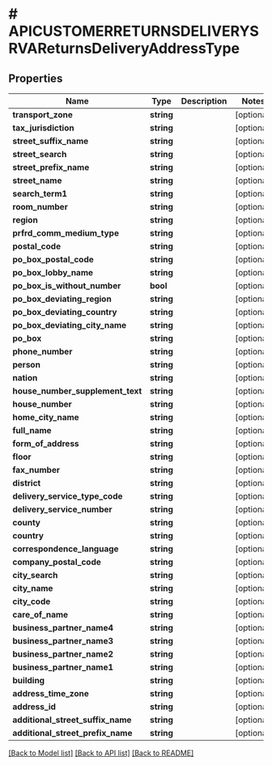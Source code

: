 # # APICUSTOMERRETURNSDELIVERYSRVAReturnsDeliveryAddressType

## Properties

Name | Type | Description | Notes
------------ | ------------- | ------------- | -------------
**transport_zone** | **string** |  | [optional]
**tax_jurisdiction** | **string** |  | [optional]
**street_suffix_name** | **string** |  | [optional]
**street_search** | **string** |  | [optional]
**street_prefix_name** | **string** |  | [optional]
**street_name** | **string** |  | [optional]
**search_term1** | **string** |  | [optional]
**room_number** | **string** |  | [optional]
**region** | **string** |  | [optional]
**prfrd_comm_medium_type** | **string** |  | [optional]
**postal_code** | **string** |  | [optional]
**po_box_postal_code** | **string** |  | [optional]
**po_box_lobby_name** | **string** |  | [optional]
**po_box_is_without_number** | **bool** |  | [optional]
**po_box_deviating_region** | **string** |  | [optional]
**po_box_deviating_country** | **string** |  | [optional]
**po_box_deviating_city_name** | **string** |  | [optional]
**po_box** | **string** |  | [optional]
**phone_number** | **string** |  | [optional]
**person** | **string** |  | [optional]
**nation** | **string** |  | [optional]
**house_number_supplement_text** | **string** |  | [optional]
**house_number** | **string** |  | [optional]
**home_city_name** | **string** |  | [optional]
**full_name** | **string** |  | [optional]
**form_of_address** | **string** |  | [optional]
**floor** | **string** |  | [optional]
**fax_number** | **string** |  | [optional]
**district** | **string** |  | [optional]
**delivery_service_type_code** | **string** |  | [optional]
**delivery_service_number** | **string** |  | [optional]
**county** | **string** |  | [optional]
**country** | **string** |  | [optional]
**correspondence_language** | **string** |  | [optional]
**company_postal_code** | **string** |  | [optional]
**city_search** | **string** |  | [optional]
**city_name** | **string** |  | [optional]
**city_code** | **string** |  | [optional]
**care_of_name** | **string** |  | [optional]
**business_partner_name4** | **string** |  | [optional]
**business_partner_name3** | **string** |  | [optional]
**business_partner_name2** | **string** |  | [optional]
**business_partner_name1** | **string** |  | [optional]
**building** | **string** |  | [optional]
**address_time_zone** | **string** |  | [optional]
**address_id** | **string** |  | [optional]
**additional_street_suffix_name** | **string** |  | [optional]
**additional_street_prefix_name** | **string** |  | [optional]

[[Back to Model list]](../../README.md#models) [[Back to API list]](../../README.md#endpoints) [[Back to README]](../../README.md)
